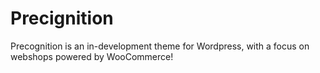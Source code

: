 <html>
<body>
	<h1>Precignition</h1>
    <p>Precognition is an in-development theme for Wordpress, with a focus on webshops powered by WooCommerce!</p>
</body>
</html>
